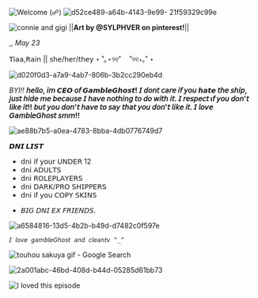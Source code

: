 



          

![Welcome (☍)](https://github.com/user-attachments/assets/88603c2f-4f35-4eb2-8d25-861d48c8aeb1)
![d52ce489-a64b-4143-9e99-
21f59329c99e](https://github.com/user-attachments/assets/41e68526-ff00-498b-9aab-a1088165a37f)
                             



![connie and gigi](https://github.com/user-attachments/assets/3c1cf222-9342-4eb7-95d6-773f16e9b7b1)
||**Art by @SYLPHVER on pinterest!**||
 


   ,, *May 23*

  𝖳𝗂𝖺𝖺,𝖱𝖺𝗂𝗇  || 𝗌𝗁𝖾/𝗁𝖾𝗋/𝗍𝗁𝖾y
    ⋆ ˚｡⋆୨୧˚   　˚୨୧⋆｡˚ ⋆ 
    


  
![d020f0d3-a7a9-4ab7-806b-3b2cc290eb4d](https://github.com/user-attachments/assets/5de9696b-3d7e-438c-89b2-59a2e469b214)



    
*BYI!!*
**𝘩𝘦𝘭𝘭𝘰, 𝘪𝘮 𝘾𝙀𝙊 𝘰𝘧 𝙂𝙖𝙢𝙗𝙡𝙚𝙂𝙝𝙤𝙨𝙩! 𝘐 𝘥𝘰𝘯𝘵 𝘤𝘢𝘳𝘦 𝘪𝘧 𝘺𝘰𝘶 𝙝𝙖𝙩𝙚 𝘵𝘩𝘦 𝘴𝘩𝘪𝘱, 𝘫𝘶𝘴𝘵 𝘩𝘪𝘥𝘦 𝘮𝘦 𝘣𝘦𝘤𝘢𝘶𝘴𝘦 𝘐 𝘩𝘢𝘷𝘦 𝘯𝘰𝘵𝘩𝘪𝘯𝘨 𝘵𝘰 𝘥𝘰 𝘸𝘪𝘵𝘩 𝘪𝘵. 𝘐 𝘳𝘦𝘴𝘱𝘦𝘤𝘵 ı𝘧 𝘺𝘰𝘶 𝘥𝘰𝘯'𝘵 𝘭𝘪𝘬𝘦 𝘪𝘵!! 𝘣𝘶𝘵 𝘺𝘰𝘶 𝘥𝘰𝘯'𝘵 𝘩𝘢𝘷𝘦 𝘵𝘰 𝘴𝘢𝘺 𝘵𝘩𝘢𝘵 𝘺𝘰𝘶 𝘥𝘰𝘯'𝘵 𝘭𝘪𝘬𝘦 𝘪𝘵. 𝘐 𝘭𝘰𝘷𝘦 𝘎𝘢𝘮𝘣𝘭𝘦𝘎𝘩𝘰𝘴𝘵 𝘴𝘮𝘮!!**

  ![ae88b7b5-a0ea-4783-8bba-4db0776749d7](https://github.com/user-attachments/assets/c32c8bd3-2964-4547-bd96-67e58e275063)
  
**𝘿𝙉𝙄 𝙇𝙄𝙎𝙏**
- 𝖽𝗇𝗂 𝗂𝖿 𝗒𝗈𝗎𝗋 𝖴𝖭𝖣𝖤𝖱 12
- 𝖽𝗇𝗂 𝖠𝖣𝖴𝖫𝖳𝖲
- 𝖽𝗇𝗂 𝖱𝖮𝖫𝖤𝖯𝖫𝖠𝖸𝖤𝖱𝖲
- 𝖽𝗇𝗂 𝖣𝖠𝖱𝖪/𝖯𝖱𝖮 𝖲𝖧𝖨𝖯𝖯𝖤𝖱𝖲
- 𝖽𝗇𝗂 𝗂𝖿 𝗒𝗈𝗎 𝖢𝖮𝖯𝖸 𝖲𝖪𝖨𝖭𝖲
+ 𝘉𝘐𝘎 𝘋𝘕𝘐 𝘌𝘟 𝘍𝘙𝘐𝘌𝘕𝘋𝘚.


![a6584816-13d5-4b2b-b49d-d7482c0f597e](https://github.com/user-attachments/assets/366d66bd-c88f-4dd9-bcd9-0d7faeaa7cac)


    𝘐 𝘭𝘰𝘷𝘦 𝘨𝘢𝘮𝘣𝘭𝘦𝘎𝘩𝘰𝘴𝘵 𝘢𝘯𝘥 𝘤𝘭𝘦𝘢𝘯𝘵𝘷 ^_^

    
![touhou sakuya gif - Google
Search](https://github.com/user-attachments/assets/cef56519-43a3-45c7-9213-e07092130d50)

![2a001abc-46bd-408d-b44d-05285d61bb73](https://github.com/user-attachments/assets/5917717d-ec39-4b0c-b29c-a3964aa85350)

![I loved this episode](https://github.com/user-attachments/assets/520ef249-1b81-4600-a78b-2ee5ebd526eb)




